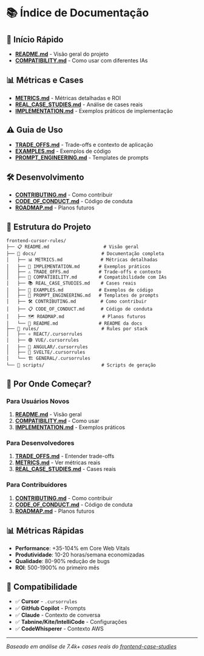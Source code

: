 # 📚 Índice de Documentação

## 🚀 **Início Rápido**
- **[README.md](../README.md)** - Visão geral do projeto
- **[COMPATIBILITY.md](COMPATIBILITY.md)** - Como usar com diferentes IAs

## 📊 **Métricas e Cases**
- **[METRICS.md](METRICS.md)** - Métricas detalhadas e ROI
- **[REAL_CASE_STUDIES.md](REAL_CASE_STUDIES.md)** - Análise de cases reais
- **[IMPLEMENTATION.md](IMPLEMENTATION.md)** - Exemplos práticos de implementação

## ⚠️ **Guia de Uso**
- **[TRADE_OFFS.md](TRADE_OFFS.md)** - Trade-offs e contexto de aplicação
- **[EXAMPLES.md](EXAMPLES.md)** - Exemplos de código
- **[PROMPT_ENGINEERING.md](PROMPT_ENGINEERING.md)** - Templates de prompts

## 🛠️ **Desenvolvimento**
- **[CONTRIBUTING.md](CONTRIBUTING.md)** - Como contribuir
- **[CODE_OF_CONDUCT.md](CODE_OF_CONDUCT.md)** - Código de conduta
- **[ROADMAP.md](ROADMAP.md)** - Planos futuros

## 📁 **Estrutura do Projeto**
```
frontend-cursor-rules/
├── 📋 README.md                    # Visão geral
├── 📁 docs/                        # Documentação completa
│   ├── 📊 METRICS.md              # Métricas detalhadas
│   ├── 🔧 IMPLEMENTATION.md       # Exemplos práticos
│   ├── ⚠️ TRADE_OFFS.md           # Trade-offs e contexto
│   ├── 🤖 COMPATIBILITY.md        # Compatibilidade com IAs
│   ├── 📚 REAL_CASE_STUDIES.md    # Cases reais
│   ├── 🎯 EXAMPLES.md             # Exemplos de código
│   ├── 🧠 PROMPT_ENGINEERING.md   # Templates de prompts
│   ├── 🛠️ CONTRIBUTING.md         # Como contribuir
│   ├── 📋 CODE_OF_CONDUCT.md      # Código de conduta
│   ├── 🗺️ ROADMAP.md              # Planos futuros
│   └── 📖 README.md               # README da docs
├── 📁 rules/                       # Rules por stack
│   ├── ⚛️ REACT/.cursorrules
│   ├── 🟢 VUE/.cursorrules
│   ├── 🔷 ANGULAR/.cursorrules
│   ├── 🎯 SVELTE/.cursorrules
│   └── 🏗️ GENERAL/.cursorrules
└── 📁 scripts/                     # Scripts de geração
```

## 🎯 **Por Onde Começar?**

### **Para Usuários Novos**
1. **[README.md](../README.md)** - Visão geral
2. **[COMPATIBILITY.md](COMPATIBILITY.md)** - Como usar
3. **[IMPLEMENTATION.md](IMPLEMENTATION.md)** - Exemplos práticos

### **Para Desenvolvedores**
1. **[TRADE_OFFS.md](TRADE_OFFS.md)** - Entender trade-offs
2. **[METRICS.md](METRICS.md)** - Ver métricas reais
3. **[REAL_CASE_STUDIES.md](REAL_CASE_STUDIES.md)** - Cases reais

### **Para Contribuidores**
1. **[CONTRIBUTING.md](CONTRIBUTING.md)** - Como contribuir
2. **[CODE_OF_CONDUCT.md](CODE_OF_CONDUCT.md)** - Código de conduta
3. **[ROADMAP.md](ROADMAP.md)** - Planos futuros

## 📊 **Métricas Rápidas**
- **Performance**: +35-104% em Core Web Vitals
- **Produtividade**: 10-20 horas/semana economizadas
- **Qualidade**: 80-90% redução de bugs
- **ROI**: 500-1900% no primeiro mês

## 🤖 **Compatibilidade**
- ✅ **Cursor** - `.cursorrules`
- ✅ **GitHub Copilot** - Prompts
- ✅ **Claude** - Contexto de conversa
- ✅ **Tabnine/Kite/IntelliCode** - Configurações
- ✅ **CodeWhisperer** - Contexto AWS

---

*Baseado em análise de 7.4k+ cases reais do [frontend-case-studies](https://github.com/andrew--r/frontend-case-studies)* 